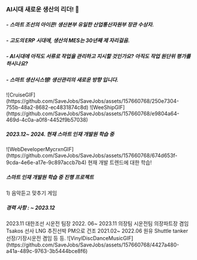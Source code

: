 ### AI시대 새로운 생산의 리더! 👋

<h5>- 스마트 조선의 아이콘! 생산본부 유일한 산업통산자원부 장관 수상자.</h5>
<h5>- 고도의 ERP 시대에, 생산의 MES는 30년째 제 자리걸음.</h5>
<h5>- AI시대에 아직도 서류로 작업을 관리하고 지시할 것인가요? 아직도 작업 원단위 평가를 하시나요?</h5>
<h5>- 스마트 생산시스템! 생산관리의 새로운 방향 입니다.</h5>
![CruiseGIF](https://github.com/SaveJobs/SaveJobs/assets/157660768/250e7304-755b-48a2-8682-ec4831874c8d)
![WeeShipGIF](https://github.com/SaveJobs/SaveJobs/assets/157660768/e9804a64-469d-4c0a-a0f8-4452f9b57038)

<h5> 2023.12~ 2024. 현재  스마트 인재 개발원 학습 중 </h5>
![WebDeveloperMycrxnGIF](https://github.com/SaveJobs/SaveJobs/assets/157660768/674d653f-9cda-4e6e-a17e-9c897accb7b4)
<h7>현재 개발 트렌드에 대한 학습! </h7><br>
<h5> 스마트 인재 개발원 학습 중 진행 프로젝트 </h5>
<h7> 1) 음악듣고 맞추기 게임 <h7>
<h5> 경력 사항 : ~ 2023.12 </h5>
<h7>2023.11 대한조선 시운전 팀장</h7>
<h7>2022. 06~ 2023.11  의장팀 시운전팀 의장파트장 겸임 </h7>
<h7>                   Tsakos 선사 LNG 추진선박 PM으로 건조 </h7>
<h7>2021.02~ 2022.06   원유 Shuttle tanker 선장/기장시운전 겸임 </h7>
<h7> 등 등.  </h7>![VinylDiscDanceMusicGIF](https://github.com/SaveJobs/SaveJobs/assets/157660768/4427a480-a41a-489c-9763-3b5444bce8f6)

<h7></h7>
<h7></h7>


<!--
**SaveJobs/SaveJobs** is a ✨ _special_ ✨ repository because its `README.md` (this file) appears on your GitHub profile.

Here are some ideas to get you started:

- 🔭 I’m currently working on ...
- 🌱 I’m currently learning ...
- 👯 I’m looking to collaborate on ...
- 🤔 I’m looking for help with ...
- 💬 Ask me about ...
- 📫 How to reach me: ...
- 😄 Pronouns: ...
- ⚡ Fun fact: ...
-->
